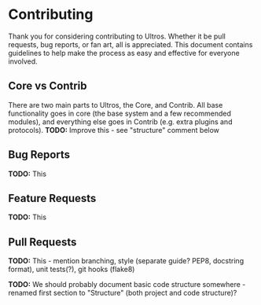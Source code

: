 Contributing
============

Thank you for considering contributing to Ultros. Whether it be pull requests,
bug reports, or fan art, all is appreciated. This document contains guidelines
to help make the process as easy and effective for everyone involved.


Core vs Contrib
----------------

There are two main parts to Ultros, the Core, and Contrib. All base
functionality goes in core (the base system and a few recommended modules), and
everything else goes in Contrib (e.g. extra plugins and protocols).
**TODO:** Improve this - see "structure" comment below

Bug Reports
-----------

**TODO:** This

Feature Requests
----------------

**TODO:** This

Pull Requests
-------------

**TODO:** This - mention branching, style (separate guide? PEP8, docstring
format), unit tests(?), git hooks (flake8)

**TODO:** We should probably document basic code structure somewhere - renamed
first section to "Structure" (both project and code structure)?
